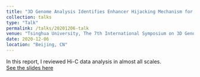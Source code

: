 ```yaml
---
title: "3D Genome Analysis Identifies Enhancer Hijacking Mechanism for High-Risk Factors in Human T-ALL"
collection: talks
type: "Talk"
permalink: /talks/20201206-talk
venue: "Tsinghua University, The 7th International Symposium on 3D Genomics"
date: 2020-12-06
location: "Beijing, CN"
---
```

In this report, I reviewed Hi-C data analysis in almost all scales.  
[See the slides here](https://ChenFengling.github.io/files/fengling_20201206_3D%20Genome.pdf)
